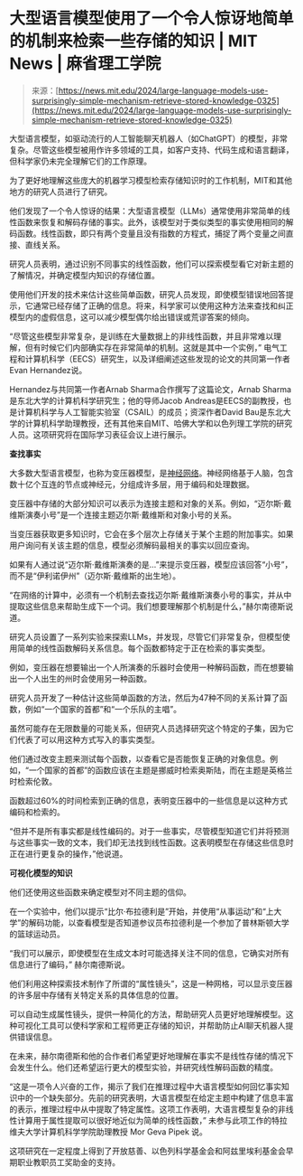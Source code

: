 <!--yml

category: 未分类

date: 2024-05-29 12:44:53

-->

# 大型语言模型使用了一个令人惊讶地简单的机制来检索一些存储的知识 | MIT News | 麻省理工学院

> 来源：[https://news.mit.edu/2024/large-language-models-use-surprisingly-simple-mechanism-retrieve-stored-knowledge-0325](https://news.mit.edu/2024/large-language-models-use-surprisingly-simple-mechanism-retrieve-stored-knowledge-0325)

大型语言模型，如驱动流行的人工智能聊天机器人（如ChatGPT）的模型，非常复杂。尽管这些模型被用作许多领域的工具，如客户支持、代码生成和语言翻译，但科学家仍未完全理解它们的工作原理。

为了更好地理解这些庞大的机器学习模型检索存储知识时的工作机制，MIT和其他地方的研究人员进行了研究。

他们发现了一个令人惊讶的结果：大型语言模型（LLMs）通常使用非常简单的线性函数来恢复和解码存储的事实。此外，该模型对于类似类型的事实使用相同的解码函数。线性函数，即只有两个变量且没有指数的方程式，捕捉了两个变量之间直接、直线关系。

研究人员表明，通过识别不同事实的线性函数，他们可以探索模型看它对新主题的了解情况，并确定模型内知识的存储位置。

使用他们开发的技术来估计这些简单函数，研究人员发现，即使模型错误地回答提示，它通常已经存储了正确的信息。将来，科学家可以使用这种方法来查找和纠正模型内的虚假信息，这可以减少模型偶尔给出错误或荒谬答案的倾向。

“尽管这些模型非常复杂，是训练在大量数据上的非线性函数，并且非常难以理解，但有时候它们内部确实存在非常简单的机制。这就是其中一个实例，” 电气工程和计算机科学（EECS）研究生，以及详细阐述这些发现的论文的共同第一作者Evan Hernandez说。

Hernandez与共同第一作者Arnab Sharma合作撰写了这篇论文，Arnab Sharma是东北大学的计算机科学研究生；他的导师Jacob Andreas是EECS的副教授，也是计算机科学与人工智能实验室（CSAIL）的成员；资深作者David Bau是东北大学的计算机科学助理教授，还有其他来自MIT、哈佛大学和以色列理工学院的研究人员。这项研究将在国际学习表征会议上进行展示。

**查找事实**

大多数大型语言模型，也称为变压器模型，是[神经网络](https://news.mit.edu/2017/explained-neural-networks-deep-learning-0414)。神经网络基于人脑，包含数十亿个互连的节点或神经元，分组成许多层，用于编码和处理数据。

变压器中存储的大部分知识可以表示为连接主题和对象的关系。例如，“迈尔斯·戴维斯演奏小号”是一个连接主题迈尔斯·戴维斯和对象小号的关系。

当变压器获取更多知识时，它会在多个层次上存储关于某个主题的附加事实。如果用户询问有关该主题的信息，模型必须解码最相关的事实以回应查询。

如果有人通过说“迈尔斯·戴维斯演奏的是…”来提示变压器，模型应该回答“小号”，而不是“伊利诺伊州”（迈尔斯·戴维斯的出生地）。

“在网络的计算中，必须有一个机制去查找迈尔斯·戴维斯演奏小号的事实，并从中提取这些信息来帮助生成下一个词。我们想要理解那个机制是什么，”赫尔南德斯说道。

研究人员设置了一系列实验来探索LLMs，并发现，尽管它们非常复杂，但模型使用简单的线性函数解码关系信息。每个函数都特定于正在检索的事实类型。

例如，变压器在想要输出一个人所演奏的乐器时会使用一种解码函数，而在想要输出一个人出生的州时会使用另一种函数。

研究人员开发了一种估计这些简单函数的方法，然后为47种不同的关系计算了函数，例如“一个国家的首都”和“一个乐队的主唱”。

虽然可能存在无限数量的可能关系，但研究人员选择研究这个特定的子集，因为它们代表了可以用这种方式写入的事实类型。

他们通过改变主题来测试每个函数，以查看它是否能恢复正确的对象信息。例如，“一个国家的首都”的函数应该在主题是挪威时检索奥斯陆，而在主题是英格兰时检索伦敦。

函数超过60%的时间检索到正确的信息，表明变压器中的一些信息是以这种方式编码和检索的。

“但并不是所有事实都是线性编码的。对于一些事实，尽管模型知道它们并将预测与这些事实一致的文本，我们却无法找到线性函数。这表明模型在存储这些信息时正在进行更复杂的操作，”他说道。

**可视化模型的知识**

他们还使用这些函数来确定模型对不同主题的信仰。

在一个实验中，他们以提示“比尔·布拉德利是”开始，并使用“从事运动”和“上大学”的解码功能，以查看模型是否知道参议员布拉德利是一个参加了普林斯顿大学的篮球运动员。

“我们可以展示，即使模型在生成文本时可能选择关注不同的信息，它确实对所有信息进行了编码，” 赫尔南德斯说。

他们利用这种探索技术制作了所谓的“属性镜头”，这是一种网格，可以显示变压器的许多层中存储有关特定关系的具体信息的位置。

可以自动生成属性镜头，提供一种简化的方法，帮助研究人员更好地理解模型。这种可视化工具可以使科学家和工程师更正存储的知识，并帮助防止AI聊天机器人提供错误信息。

在未来，赫尔南德斯和他的合作者们希望更好地理解在事实不是线性存储的情况下会发生什么。他们还希望运行更大的模型实验，并研究线性解码函数的精度。

“这是一项令人兴奋的工作，揭示了我们在推理过程中大语言模型如何回忆事实知识中的一个缺失部分。先前的研究表明，大语言模型在给定主题中构建了信息丰富的表示，推理过程中从中提取了特定属性。这项工作表明，大语言模型复杂的非线性计算用于属性提取可以很好地近似为简单的线性函数，” 未参与此项工作的特拉维夫大学计算机科学学院助理教授 Mor Geva Pipek 说。

这项研究在一定程度上得到了开放慈善、以色列科学基金会和阿兹里埃利基金会早期职业教职员工奖助金的支持。
